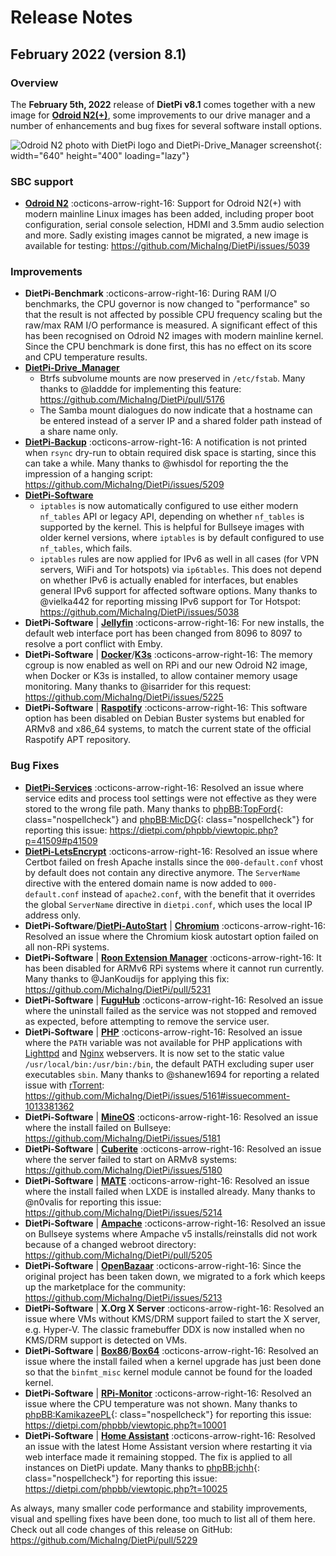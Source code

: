 # Release Notes

## February 2022 (version 8.1)

### Overview

The **February 5th, 2022** release of **DietPi v8.1** comes together with a new image for [**Odroid N2(+)**](../../hardware/#odroid), some improvements to our drive manager and a number of enhancements and bug fixes for several software install options.

![Odroid N2 photo with DietPi logo and DietPi-Drive_Manager screenshot](../assets/images/dietpi-release-v8_1.jpg){: width="640" height="400" loading="lazy"}

### SBC support

- [**Odroid N2**](../../hardware/#odroid) :octicons-arrow-right-16: Support for Odroid N2(+) with modern mainline Linux images has been added, including proper boot configuration, serial console selection, HDMI and 3.5mm audio selection and more. Sadly existing images cannot be migrated, a new image is available for testing: <https://github.com/MichaIng/DietPi/issues/5039>

### Improvements

- **DietPi-Benchmark** :octicons-arrow-right-16: During RAM I/O benchmarks, the CPU governor is now changed to "performance" so that the result is not affected by possible CPU frequency scaling but the raw/max RAM I/O performance is measured. A significant effect of this has been recognised on Odroid N2 images with modern mainline kernel. Since the CPU benchmark is done first, this has no effect on its score and CPU temperature results.
- [**DietPi-Drive_Manager**](../../dietpi_tools/#dietpi-drive-manager)
    - Btrfs subvolume mounts are now preserved in `/etc/fstab`. Many thanks to @laddde for implementing this feature: <https://github.com/MichaIng/DietPi/pull/5176>
    - The Samba mount dialogues do now indicate that a hostname can be entered instead of a server IP and a shared folder path instead of a share name only.
- [**DietPi-Backup**](../../dietpi_tools/#dietpi-backup-backuprestore) :octicons-arrow-right-16: A notification is not printed when `rsync` dry-run to obtain required disk space is starting, since this can take a while. Many thanks to @whisdol for reporting the the impression of a hanging script: <https://github.com/MichaIng/DietPi/issues/5209>
- [**DietPi-Software**](../../software/)
    - `iptables` is now automatically configured to use either modern `nf_tables` API or legacy API, depending on whether `nf_tables` is supported by the kernel. This is helpful for Bullseye images with older kernel versions, where `iptables` is by default configured to use `nf_tables`, which fails.
    - `iptables` rules are now applied for IPv6 as well in all cases (for VPN servers, WiFi and Tor hotspots) via `ip6tables`. This does not depend on whether IPv6 is actually enabled for interfaces, but enables general IPv6 support for affected software options. Many thanks to @vielka442 for reporting missing IPv6 support for Tor Hotspot: <https://github.com/MichaIng/DietPi/issues/5038>
- **DietPi-Software** | [**Jellyfin**](../../software/media/#jellyfin) :octicons-arrow-right-16: For new installs, the default web interface port has been changed from 8096 to 8097 to resolve a port conflict with Emby.
- **DietPi-Software** | [**Docker**](../../software/programming/#docker)/[**K3s**](../../software/system_stats/#k3s) :octicons-arrow-right-16: The memory cgroup is now enabled as well on RPi and our new Odroid N2 image, when Docker or K3s is installed, to allow container memory usage monitoring. Many thanks to @isarrider for this request: <https://github.com/MichaIng/DietPi/issues/5225>
- **DietPi-Software** | [**Raspotify**](../../software/media/#raspotify) :octicons-arrow-right-16: This software option has been disabled on Debian Buster systems but enabled for ARMv8 and x86_64 systems, to match the current state of the official Raspotify APT repository.

### Bug Fixes

- [**DietPi-Services**](../../dietpi_tools/system_configuration/#dietpi-services) :octicons-arrow-right-16: Resolved an issue where service edits and process tool settings were not effective as they were stored to the wrong file path. Many thanks to [phpBB:TopFord](https://dietpi.com/phpbb/memberlist.php?username=TopFord){: class="nospellcheck"} and [phpBB:MicDG](https://dietpi.com/phpbb/memberlist.php?username=MicDG){: class="nospellcheck"} for reporting this issue: <https://dietpi.com/phpbb/viewtopic.php?p=41509#p41509>
- [**DietPi-LetsEncrypt**](../../dietpi_tools/#dietpi-letsencrypt) :octicons-arrow-right-16: Resolved an issue where Certbot failed on fresh Apache installs since the `000-default.conf` vhost by default does not contain any directive anymore. The `ServerName` directive with the entered domain name is now added to `000-default.conf` instead of `apache2.conf`, with the benefit that it overrides the global `ServerName` directive in `dietpi.conf`, which uses the local IP address only.
- **DietPi-Software**/[**DietPi-AutoStart**](../../dietpi_tools/#dietpi-autostart) | [**Chromium**](../../software/desktop/#chromium) :octicons-arrow-right-16: Resolved an issue where the Chromium kiosk autostart option failed on all non-RPi systems.
- **DietPi-Software** | [**Roon Extension Manager**](../../software/media/#roon-extension-manager) :octicons-arrow-right-16: It has been disabled for ARMv6 RPi systems where it cannot run currently. Many thanks to @JanKoudijs for applying this fix: <https://github.com/MichaIng/DietPi/pull/5231>
- **DietPi-Software** | [**FuguHub**](../../software/cloud/#fuguhub) :octicons-arrow-right-16: Resolved an issue where the uninstall failed as the service was not stopped and removed as expected, before attempting to remove the service user.
- **DietPi-Software** | [**PHP**](../../software/webserver_stack/#php) :octicons-arrow-right-16: Resolved an issue where the `PATH` variable was not available for PHP applications with [Lighttpd](../../software/webserver_stack/#lighttpd) and [Nginx](../../software/webserver_stack/#nginx) webservers. It is now set to the static value `/usr/local/bin:/usr/bin:/bin`, the default PATH excluding super user executables `sbin`. Many thanks to @shanew1694 for reporting a related issue with [rTorrent](../../software/bittorrent/#rtorrent): <https://github.com/MichaIng/DietPi/issues/5161#issuecomment-1013381362>
- **DietPi-Software** | [**MineOS**](../../software/gaming/#mineos) :octicons-arrow-right-16: Resolved an issue where the install failed on Bullseye: <https://github.com/MichaIng/DietPi/issues/5181>
- **DietPi-Software** | [**Cuberite**](../../software/gaming/#cuberite) :octicons-arrow-right-16: Resolved an issue where the server failed to start on ARMv8 systems: <https://github.com/MichaIng/DietPi/issues/5180>
- **DietPi-Software** | [**MATE**](../../software/desktop/#mate) :octicons-arrow-right-16: Resolved an issue where the install failed when LXDE is installed already. Many thanks to @n0valis for reporting this issue: <https://github.com/MichaIng/DietPi/issues/5214>
- **DietPi-Software** | [**Ampache**](../../software/media/#ampache) :octicons-arrow-right-16: Resolved an issue on Bullseye systems where Ampache v5 installs/reinstalls did not work because of a changed webroot directory: <https://github.com/MichaIng/DietPi/pull/5205>
- **DietPi-Software** | [**OpenBazaar**](../../software/social/#openbazaar) :octicons-arrow-right-16: Since the original project has been taken down, we migrated to a fork which keeps up the marketplace for the community: <https://github.com/MichaIng/DietPi/issues/5213>
- **DietPi-Software** | **X.Org X Server** :octicons-arrow-right-16: Resolved an issue where VMs without KMS/DRM support failed to start the X server, e.g. Hyper-V. The classic framebuffer DDX is now installed when no KMS/DRM support is detected on VMs.
- **DietPi-Software** | [**Box86**](../../software/gaming/#box86)/[**Box64**](../../software/gaming/#box64) :octicons-arrow-right-16: Resolved an issue where the install failed when a kernel upgrade has just been done so that the `binfmt_misc` kernel module cannot be found for the loaded kernel.
- **DietPi-Software** | [**RPi-Monitor**](../../software/system_stats/#rpi-monitor) :octicons-arrow-right-16: Resolved an issue where the CPU temperature was not shown. Many thanks to [phpBB:KamikazeePL](https://dietpi.com/phpbb/memberlist.php?username=KamikazeePL){: class="nospellcheck"} for reporting this issue: <https://dietpi.com/phpbb/viewtopic.php?t=10001>
- **DietPi-Software** | [**Home Assistant**](../../software/home_automation/#home-assistant) :octicons-arrow-right-16: Resolved an issue with the latest Home Assistant version where restarting it via web interface made it remaining stopped. The fix is applied to all instances on DietPi update. Many thanks to [phpBB:jchh](https://dietpi.com/phpbb/memberlist.php?username=jchh){: class="nospellcheck"} for reporting this issue: <https://dietpi.com/phpbb/viewtopic.php?t=10025>

As always, many smaller code performance and stability improvements, visual and spelling fixes have been done, too much to list all of them here. Check out all code changes of this release on GitHub: <https://github.com/MichaIng/DietPi/pull/5229>
